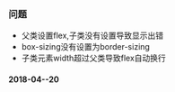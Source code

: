 ### 问题
- 父类设置flex,子类没有设置导致显示出错
- box-sizing没有设置为border-sizing
- 子类元素width超过父类导致flex自动换行
#### 2018-04--20